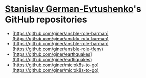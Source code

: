 # [Stanislav German-Evtushenko](https://github.com/giner)'s GitHub repositories

- [https://github.com/giner/ansible-role-barman](https://github.com/giner/ansible-role-barman)
- [https://github.com/giner/ansible-role-barman](https://github.com/giner/ansible-role-tfenv)
- [https://github.com/giner/earthquakes](https://github.com/giner/earthquakes)
- [https://github.com/giner/microk8s-to-go](https://github.com/giner/microk8s-to-go)

